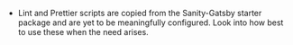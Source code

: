 - Lint and Prettier scripts are copied from the Sanity-Gatsby starter package and are yet to be meaningfully configured. Look into how best to use these when the need arises.
